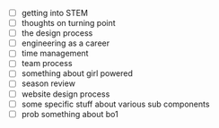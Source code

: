 - [ ] getting into STEM
- [ ] thoughts on turning point
- [ ] the design process
- [ ] engineering as a career
- [ ] time management
- [ ] team process
- [ ] something about girl powered
- [ ] season review
- [ ] website design process
- [ ] some specific stuff about various sub components
- [ ] prob something about bo1
